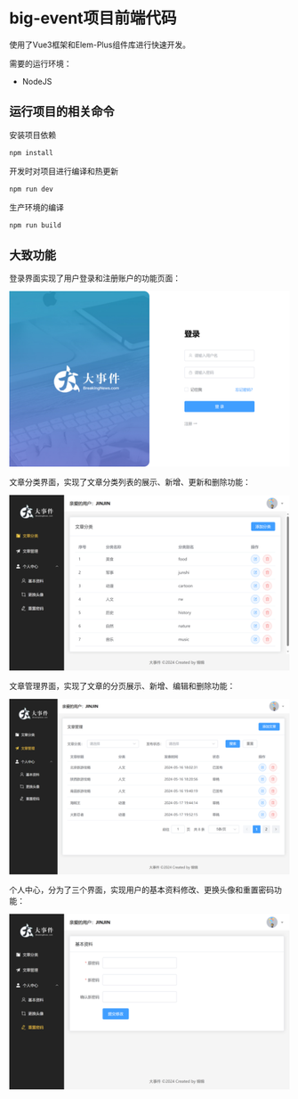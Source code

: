 # big-event项目前端代码

使用了Vue3框架和Elem-Plus组件库进行快速开发。

需要的运行环境：

- NodeJS

## 运行项目的相关命令

安装项目依赖

```sh
npm install
```

开发时对项目进行编译和热更新

```sh
npm run dev
```

生产环境的编译

```sh
npm run build
```

## 大致功能

登录界面实现了用户登录和注册账户的功能页面：

![登录界面](public\登录界面.PNG)



文章分类界面，实现了文章分类列表的展示、新增、更新和删除功能：

![文章分类界面](public\文章分类界面.PNG)



文章管理界面，实现了文章的分页展示、新增、编辑和删除功能：

![文章管理界面](public\文章管理界面.PNG)



个人中心，分为了三个界面，实现用户的基本资料修改、更换头像和重置密码功能：

![重置密码界面](public\重置密码.PNG)